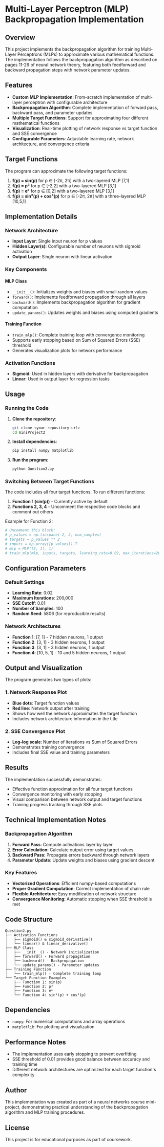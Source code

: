 # Multi-Layer Perceptron (MLP) Backpropagation Implementation

## Overview

This project implements the backpropagation algorithm for training Multi-Layer Perceptrons (MLPs) to approximate various mathematical functions. The implementation follows the backpropagation algorithm as described on pages 11-26 of neural network theory, featuring both feedforward and backward propagation steps with network parameter updates.

## Features

- **Custom MLP Implementation**: From-scratch implementation of multi-layer perceptron with configurable architecture
- **Backpropagation Algorithm**: Complete implementation of forward pass, backward pass, and parameter updates
- **Multiple Target Functions**: Support for approximating four different mathematical functions
- **Visualization**: Real-time plotting of network response vs target function and SSE convergence
- **Configurable Parameters**: Adjustable learning rate, network architecture, and convergence criteria

## Target Functions

The program can approximate the following target functions:

1. **f(p) = sin(p)** for p ∈ [-2π, 2π] with a two-layered MLP [7,1]
2. **f(p) = p²** for p ∈ [-2,2] with a two-layered MLP [3,1]  
3. **f(p) = eᵖ** for p ∈ [0,2] with a two-layered MLP [3,1]
4. **f(p) = sin²(p) + cos³(p)** for p ∈ [-2π, 2π] with a three-layered MLP [10,5,1]

## Implementation Details

### Network Architecture
- **Input Layer**: Single input neuron for p values
- **Hidden Layer(s)**: Configurable number of neurons with sigmoid activation
- **Output Layer**: Single neuron with linear activation

### Key Components

#### MLP Class
- `__init__()`: Initializes weights and biases with small random values
- `forward()`: Implements feedforward propagation through all layers
- `backward()`: Implements backpropagation algorithm for gradient computation
- `update_params()`: Updates weights and biases using computed gradients

#### Training Function
- `train_mlp()`: Complete training loop with convergence monitoring
- Supports early stopping based on Sum of Squared Errors (SSE) threshold
- Generates visualization plots for network performance

### Activation Functions
- **Sigmoid**: Used in hidden layers with derivative for backpropagation
- **Linear**: Used in output layer for regression tasks

## Usage

### Running the Code

1. **Clone the repository**:
   ```bash
   git clone <your-repository-url>
   cd miniProject2
   ```

2. **Install dependencies**:
   ```bash
   pip install numpy matplotlib
   ```

3. **Run the program**:
   ```bash
   python Question2.py
   ```

### Switching Between Target Functions

The code includes all four target functions. To run different functions:

1. **Function 1 (sin(p))** - Currently active by default
2. **Functions 2, 3, 4** - Uncomment the respective code blocks and comment out others

Example for Function 2:
```python
# Uncomment this block:
# p_values = np.linspace(-2, 2, num_samples)
# targets = p_values ** 2
# inputs = np.array([p_values]).T
# mlp = MLP([3, 1], 1)
# train_mlp(mlp, inputs, targets, learning_rate=0.02, max_iterations=200000, sse_cutoff=0.01)
```

## Configuration Parameters

### Default Settings
- **Learning Rate**: 0.02
- **Maximum Iterations**: 200,000
- **SSE Cutoff**: 0.01
- **Number of Samples**: 100
- **Random Seed**: 5806 (for reproducible results)

### Network Architectures
- **Function 1**: [7, 1] - 7 hidden neurons, 1 output
- **Function 2**: [3, 1] - 3 hidden neurons, 1 output  
- **Function 3**: [3, 1] - 3 hidden neurons, 1 output
- **Function 4**: [10, 5, 1] - 10 and 5 hidden neurons, 1 output

## Output and Visualization

The program generates two types of plots:

### 1. Network Response Plot
- **Blue dots**: Target function values
- **Red line**: Network output after training
- Shows how well the network approximates the target function
- Includes network architecture information in the title

### 2. SSE Convergence Plot
- **Log-log scale**: Number of iterations vs Sum of Squared Errors
- Demonstrates training convergence
- Includes final SSE value and training parameters

## Results

The implementation successfully demonstrates:
- Effective function approximation for all four target functions
- Convergence monitoring with early stopping
- Visual comparison between network output and target functions
- Training progress tracking through SSE plots

## Technical Implementation Notes

### Backpropagation Algorithm
1. **Forward Pass**: Compute activations layer by layer
2. **Error Calculation**: Calculate output error using target values
3. **Backward Pass**: Propagate errors backward through network layers
4. **Parameter Update**: Update weights and biases using gradient descent

### Key Features
- **Vectorized Operations**: Efficient numpy-based computations
- **Proper Gradient Computation**: Correct implementation of chain rule
- **Flexible Architecture**: Easy modification of network structure
- **Convergence Monitoring**: Automatic stopping when SSE threshold is met

## Code Structure

```
Question2.py
├── Activation Functions
│   ├── sigmoid() & sigmoid_derivative()
│   └── linear() & linear_derivative()
├── MLP Class
│   ├── __init__() - Network initialization
│   ├── forward() - Forward propagation
│   ├── backward() - Backpropagation
│   └── update_params() - Parameter updates
├── Training Function
│   └── train_mlp() - Complete training loop
└── Target Function Examples
    ├── Function 1: sin(p)
    ├── Function 2: p²
    ├── Function 3: eᵖ
    └── Function 4: sin²(p) + cos³(p)
```

## Dependencies

- `numpy`: For numerical computations and array operations
- `matplotlib`: For plotting and visualization

## Performance Notes

- The implementation uses early stopping to prevent overfitting
- SSE threshold of 0.01 provides good balance between accuracy and training time
- Different network architectures are optimized for each target function's complexity

## Author

This implementation was created as part of a neural networks course mini-project, demonstrating practical understanding of the backpropagation algorithm and MLP training procedures.

## License

This project is for educational purposes as part of coursework.
